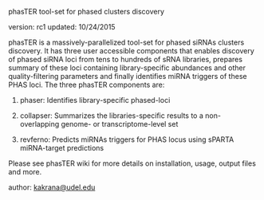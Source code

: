 phasTER tool-set for phased clusters discovery

version: rc1
updated: 10/24/2015

phasTER is a massively-parallelized tool-set for phased siRNAs clusters discovery. It has three user accessible components that enables discovery of phased siRNA loci from tens to hundreds of sRNA libraries, prepares summary of these loci containing library-specific abundances and other quality-filtering parameters and finally identifies miRNA triggers of these PHAS loci. The three phasTER components are:

1. phaser: Identifies library-specific phased-loci

2. collapser: Summarizes the libraries-specific results to a non-overlapping genome- or transcriptome-level set

3. revferno: Predicts miRNAs triggers for PHAS locus using sPARTA miRNA-target predictions

Please see phasTER wiki for more details on installation, usage, output files and more.

author: kakrana@udel.edu
